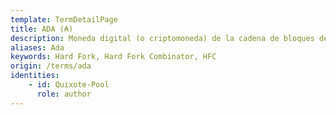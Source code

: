 ```yaml
---
template: TermDetailPage
title: ADA (₳)
description: Moneda digital (o criptomoneda) de la cadena de bloques de Cardano. 1 ADA = 1 millón de Lovelaces. Ada y Lovelace deben su nombre a la matemática [Ada Lovelace](https://es.wikipedia.org/wiki/Ada_Lovelace).
aliases: Ada
keywords: Hard Fork, Hard Fork Combinator, HFC
origin: /terms/ada
identities: 
    - id: Quixote-Pool
      role: author
---
```

